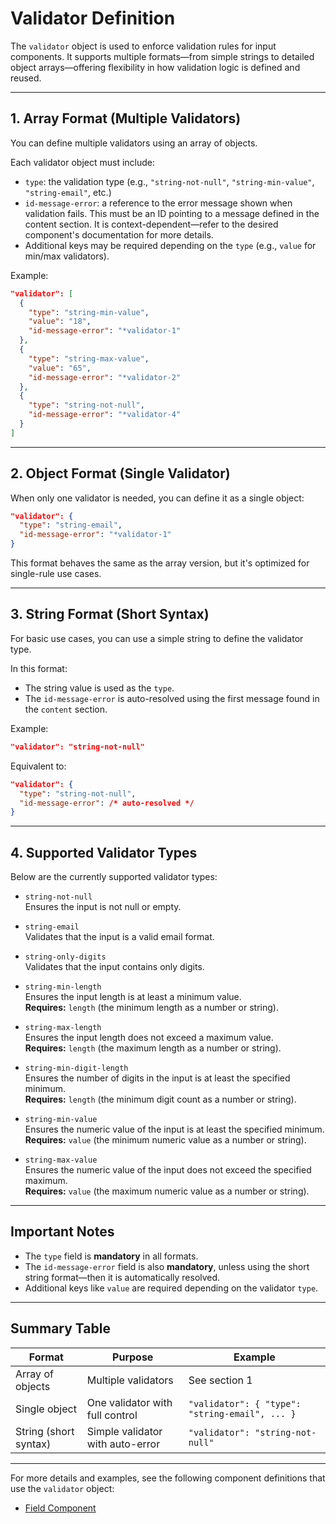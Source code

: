 # Validator Definition

The `validator` object is used to enforce validation rules for input components. It supports multiple formats—from simple strings to detailed object arrays—offering flexibility in how validation logic is defined and reused.

---

## 1. Array Format (Multiple Validators)

You can define multiple validators using an array of objects.

Each validator object must include:

- `type`: the validation type (e.g., `"string-not-null"`, `"string-min-value"`, `"string-email"`, etc.)
- `id-message-error`: a reference to the error message shown when validation fails. This must be an ID pointing to a message defined in the content section. It is context-dependent—refer to the desired component's documentation for more details.
- Additional keys may be required depending on the `type` (e.g., `value` for min/max validators).

Example:

```json
"validator": [
  {
    "type": "string-min-value",
    "value": "18",
    "id-message-error": "*validator-1"
  },
  {
    "type": "string-max-value",
    "value": "65",
    "id-message-error": "*validator-2"
  },
  {
    "type": "string-not-null",
    "id-message-error": "*validator-4"
  }
]
```

---

## 2. Object Format (Single Validator)

When only one validator is needed, you can define it as a single object:

```json
"validator": {
  "type": "string-email",
  "id-message-error": "*validator-1"
}
```

This format behaves the same as the array version, but it's optimized for single-rule use cases.

---

## 3. String Format (Short Syntax)

For basic use cases, you can use a simple string to define the validator type.

In this format:

- The string value is used as the `type`.
- The `id-message-error` is auto-resolved using the first message found in the `content` section.

Example:

```json
"validator": "string-not-null"
```

Equivalent to:

```json
"validator": {
  "type": "string-not-null",
  "id-message-error": /* auto-resolved */
}
```

---

## 4. Supported Validator Types

Below are the currently supported validator types:

- `string-not-null`  
  Ensures the input is not null or empty.

- `string-email`  
  Validates that the input is a valid email format.

- `string-only-digits`  
  Validates that the input contains only digits.

- `string-min-length`  
  Ensures the input length is at least a minimum value.  
  **Requires:** `length` (the minimum length as a number or string).

- `string-max-length`  
  Ensures the input length does not exceed a maximum value.  
  **Requires:** `length` (the maximum length as a number or string).

- `string-min-digit-length`  
  Ensures the number of digits in the input is at least the specified minimum.  
  **Requires:** `length` (the minimum digit count as a number or string).

- `string-min-value`  
  Ensures the numeric value of the input is at least the specified minimum.  
  **Requires:** `value` (the minimum numeric value as a number or string).

- `string-max-value`  
  Ensures the numeric value of the input does not exceed the specified maximum.  
  **Requires:** `value` (the maximum numeric value as a number or string).

---

## Important Notes

- The `type` field is **mandatory** in all formats.
- The `id-message-error` field is also **mandatory**, unless using the short string format—then it is automatically resolved.
- Additional keys like `value` are required depending on the validator `type`.

---

## Summary Table

| Format               | Purpose                          | Example                                         |
|----------------------|-----------------------------------|-------------------------------------------------|
| Array of objects      | Multiple validators               | See section 1                                   |
| Single object         | One validator with full control   | `"validator": { "type": "string-email", ... }`  |
| String (short syntax) | Simple validator with auto-error  | `"validator": "string-not-null"`                |

---

For more details and examples, see the following component definitions that use the `validator` object:
- [Field Component](../components-definition/field.md)

